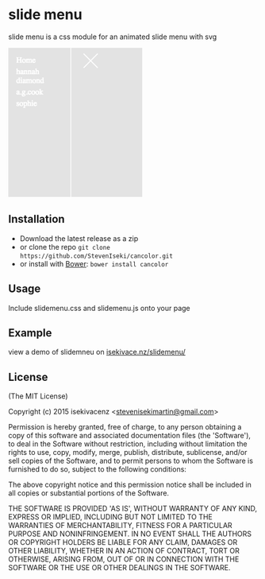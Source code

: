# slide menu

slide menu is a css module for an animated slide menu with svg

![](screenshot.png)

## Installation

- Download the latest release as a zip
- or clone the repo `git clone https://github.com/StevenIseki/cancolor.git`
- or install with [Bower](http://bower.io): `bower install cancolor`

## Usage

Include slidemenu.css and slidemenu.js onto your page

## Example

view a demo of slidemneu on [isekivace.nz/slidemenu/](http://isekivace.nz/slidemenu/)


## License

(The MIT License)

Copyright (c) 2015 isekivacenz &lt;stevenisekimartin@gmail.com&gt;

Permission is hereby granted, free of charge, to any person obtaining
a copy of this software and associated documentation files (the
'Software'), to deal in the Software without restriction, including
without limitation the rights to use, copy, modify, merge, publish,
distribute, sublicense, and/or sell copies of the Software, and to
permit persons to whom the Software is furnished to do so, subject to
the following conditions:

The above copyright notice and this permission notice shall be
included in all copies or substantial portions of the Software.

THE SOFTWARE IS PROVIDED 'AS IS', WITHOUT WARRANTY OF ANY KIND,
EXPRESS OR IMPLIED, INCLUDING BUT NOT LIMITED TO THE WARRANTIES OF
MERCHANTABILITY, FITNESS FOR A PARTICULAR PURPOSE AND NONINFRINGEMENT.
IN NO EVENT SHALL THE AUTHORS OR COPYRIGHT HOLDERS BE LIABLE FOR ANY
CLAIM, DAMAGES OR OTHER LIABILITY, WHETHER IN AN ACTION OF CONTRACT,
TORT OR OTHERWISE, ARISING FROM, OUT OF OR IN CONNECTION WITH THE
SOFTWARE OR THE USE OR OTHER DEALINGS IN THE SOFTWARE.
